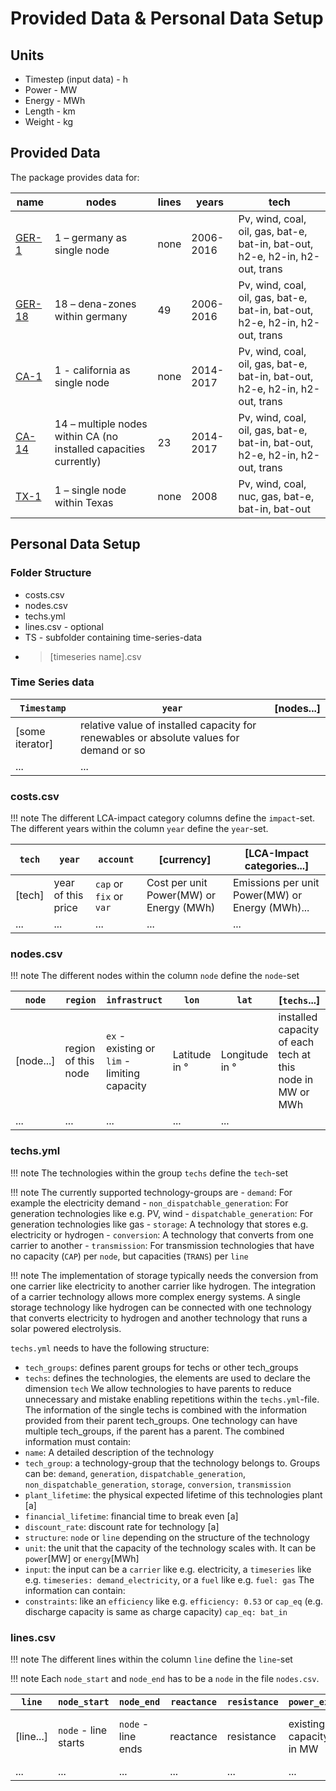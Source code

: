 # Provided Data & Personal Data Setup
## Units
- Timestep (input data) - h
- Power - MW
- Energy - MWh
- Length - km
- Weight - kg

## Provided Data
The package provides data for:

| name   | nodes                                                | lines | years     | tech                                                                         |
|--------|------------------------------------------------------|-------|-----------|------------------------------------------------------------------------------|
| [GER-1](@ref)  | 1 – germany as single node                           | none  | 2006-2016 | Pv, wind, coal, oil, gas, bat-e, bat-in, bat-out, h2-e, h2-in, h2-out, trans |
| [GER-18](@ref) | 18 – dena-zones within germany                       | 49    | 2006-2016 | Pv, wind, coal, oil, gas, bat-e, bat-in, bat-out, h2-e, h2-in, h2-out, trans |
| [CA-1](@ref)   | 1 - california as single node                        | none  | 2014-2017 | Pv, wind, coal, oil, gas, bat-e, bat-in, bat-out, h2-e, h2-in, h2-out, trans |
| [CA-14](@ref)  | 14 – multiple nodes within CA (no installed capacities currently)| 23    | 2014-2017 | Pv, wind, coal, oil, gas, bat-e, bat-in, bat-out, h2-e, h2-in, h2-out, trans |
| [TX-1](@ref)   | 1 – single node within Texas                         | none  | 2008      | Pv, wind, coal, nuc, gas, bat-e, bat-in, bat-out                             |

## Personal Data Setup
### Folder Structure
- costs.csv
- nodes.csv
- techs.yml
- lines.csv - optional
- TS - subfolder containing time-series-data
- > [timeseries name].csv

### Time Series data

| `Timestamp`| `year` | [nodes...] |
|----------|------|------|
| [some iterator]| relative value of installed capacity for renewables or absolute values for demand or so |
|...| ...|

### costs.csv
!!! note
    The different LCA-impact category columns define the `impact`-set. The different years within the column `year` define the `year`-set.

| `tech`  |  `year` | `account` |[currency] | [LCA-Impact categories...] |
|-------|-------|---------|-----------|------------|
|[tech]| year of this price | `cap` or `fix` or `var` |Cost per unit Power(MW) or Energy (MWh) | Emissions per unit Power(MW) or Energy (MWh)...|
|...    | ... | ... | ... | ... |

### nodes.csv
!!! note
    The different nodes within the column `node` define the `node`-set

|`node`|`region`|`infrastruct`|`lon` | `lat`|[`techs`...] |
|-------|--------|------------|------|------|-------------|
|[node...]|region of this node| `ex` - existing or `lim` - limiting capacity| Latitude in °| Longitude in °| installed capacity of each tech at this node in MW or MWh|
|...| ...| ...|...| ...|

### techs.yml
!!! note
    The technologies within the group `techs` define the `tech`-set

!!! note
    The currently supported technology-groups are
    - `demand`: For example the electricity demand
    - `non_dispatchable_generation`: For generation technologies like e.g. PV, wind
    - `dispatchable_generation`: For generation technologies like gas
    - `storage`: A technology that stores e.g. electricity or hydrogen
    - `conversion`: A technology that converts from one carrier to another
    - `transmission`: For transmission technologies that have no capacity (`CAP`) per `node`, but capacities (`TRANS`)  per `line`

!!! note
    The implementation of storage typically needs the conversion from one carrier like electricity to another carrier like hydrogen. The integration of a carrier technology allows more complex energy systems. A single storage technology like hydrogen can be connected with one technology that converts electricity to hydrogen and another technology that runs a solar powered electrolysis.

`techs.yml` needs to have the following structure:
- `tech_groups`: defines parent groups for techs or other tech_groups
- `techs`: defines the technologies, the elements are used to declare the dimension `tech`
We allow technologies to have parents to reduce unnecessary and mistake enabling repetitions within the `techs.yml`-file. The information of the single techs is combined with the information provided from their parent tech_groups. One technology can have multiple tech_groups, if the parent has a parent. The combined information must contain:
- `name`: A detailed description of the technology
- `tech_group`: a technology-group that the technology belongs to. Groups can be: `demand`, `generation`, `dispatchable_generation`, `non_dispatchable_generation`, `storage`, `conversion`, `transmission`
- `plant_lifetime`: the physical expected lifetime of this technologies plant [a]
- `financial_lifetime`: financial time to break even [a]
- `discount_rate`: discount rate for technology [a]
- `structure`: `node` or `line` depending on the structure of the technology
- `unit`: the unit that the capacity of the technology scales with. It can be `power`[MW] or `energy`[MWh]
- `input`: the input can be a `carrier` like e.g. electricity, a `timeseries` like e.g. `timeseries: demand_electricity`, or a `fuel` like e.g. `fuel: gas`
The information can contain:
- `constraints`: like an `efficiency` like e.g. `efficiency: 0.53` or `cap_eq` (e.g. discharge capacity is same as charge capacity) `cap_eq: bat_in`

### lines.csv
!!! note
    The different lines within the column `line` define the `line`-set

!!! note
    Each `node_start` and `node_end` has to be a `node` in the file `nodes.csv`.

|`line`|`node_start`|`node_end`|`reactance`|`resistance`|`power_ex`|`power_lim`|`voltage`|`circuits`|`length`|
|-------|------------|----------|-----------|------------|----------|-----------|---------|----------|--------|
|[line...]|`node` - line starts| `node` - line ends| reactance| resistance| existing capacity in MW | capacity limit in MW| voltage or description| number of circuits included| length in km|
|...| ...| ...|...| ...|...| ...| ...|...| ...|
